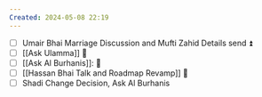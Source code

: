 ```yaml
---
Created: 2024-05-08 22:19
---
```

- [ ] Umair Bhai Marriage Discussion and Mufti Zahid Details send  ⏫
- [ ] [[Ask Ulamma]]  🔽
- [ ] [[Ask Al Burhanis]]:  🔽
- [ ] [[Hassan Bhai Talk and Roadmap Revamp]]  🔽
- [ ] Shadi Change Decision, Ask Al Burhanis  
